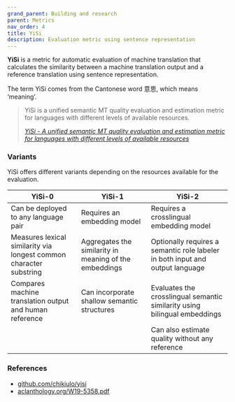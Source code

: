 ```yaml
---
grand_parent: Building and research
parent: Metrics
nav_order: 4
title: YiSi
description: Evaluation metric using sentence representation
---
```


**YiSi** is a metric for automatic evaluation of machine translation that calculates the similarity between a machine translation output and a reference translation using sentence representation.

The term YiSi comes from the Cantonese word 意思, which means ‘meaning’.

> YiSi is a unified semantic MT quality evaluation and estimation metric for languages with different levels of available resources.
>
> [*YiSi - A unified semantic MT quality evaluation and estimation metric for languages with different levels of available resources*](https://aclanthology.org/W19-5358.pdf)

### Variants

YiSi offers different variants depending on the resources available for the evaluation.

| YiSi-0 | YiSi-1 | YiSi-2 |
| --- | --- | --- |
| Can be deployed to any language pair | Requires an embedding model | Requires a crosslingual embedding model |
| Measures lexical similarity via longest common character substring | Aggregates the similarity in meaning of the embeddings | Optionally requires a semantic role labeler in both input and output language |
| Compares machine translation output and human reference | Can incorporate shallow semantic structures | Evaluates the crosslingual semantic similarity using bilingual embeddings |
| | | Can also estimate quality without any reference |


### References

- [github.com/chikiulo/yisi](https://github.com/chikiulo/yisi)
- [aclanthology.org/W19-5358.pdf](https://aclanthology.org/W19-5358.pdf)
